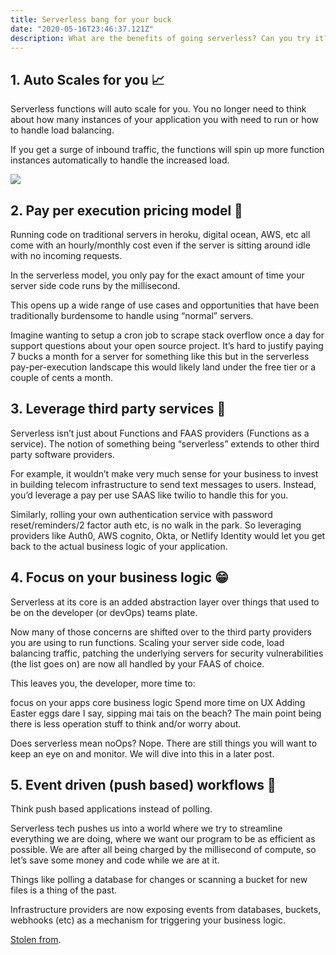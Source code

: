 ```yaml
---
title: Serverless bang for your buck
date: "2020-05-16T23:46:37.121Z"
description: What are the benefits of going serverless? Can you try it?
---
```


## 1. Auto Scales for you 📈

Serverless functions will auto scale for you. You no longer need to think about how many instances of your application you with need to run or how to handle load balancing.

If you get a surge of inbound traffic, the functions will spin up more function instances automatically to handle the increased load.

![](https://user-images.githubusercontent.com/532272/43603396-afaae7be-9647-11e8-9fb8-725f1023b953.png)

## 2. Pay per execution pricing model 💸

Running code on traditional servers in heroku, digital ocean, AWS, etc all come with an hourly/monthly cost even if the server is sitting around idle with no incoming requests.

In the serverless model, you only pay for the exact amount of time your server side code runs by the millisecond.

This opens up a wide range of use cases and opportunities that have been traditionally burdensome to handle using “normal” servers.

Imagine wanting to setup a cron job to scrape stack overflow once a day for support questions about your open source project. It’s hard to justify paying 7 bucks a month for a server for something like this but in the serverless pay-per-execution landscape this would likely land under the free tier or a couple of cents a month.

## 3. Leverage third party services 🤝

Serverless isn’t just about Functions and FAAS providers (Functions as a service). The notion of something being “serverless” extends to other third party software providers.

For example, it wouldn’t make very much sense for your business to invest in building telecom infrastructure to send text messages to users. Instead, you’d leverage a pay per use SAAS like twilio to handle this for you.

Similarly, rolling your own authentication service with password reset/reminders/2 factor auth etc, is no walk in the park. So leveraging providers like Auth0, AWS cognito, Okta, or Netlify Identity would let you get back to the actual business logic of your application.

## 4. Focus on your business logic 😁

Serverless at its core is an added abstraction layer over things that used to be on the developer (or devOps) teams plate.

Now many of those concerns are shifted over to the third party providers you are using to run functions. Scaling your server side code, load balancing traffic, patching the underlying servers for security vulnerabilities (the list goes on) are now all handled by your FAAS of choice.

This leaves you, the developer, more time to:

focus on your apps core business logic
Spend more time on UX
Adding Easter eggs
dare I say, sipping mai tais on the beach?
The main point being there is less operation stuff to think and/or worry about.

Does serverless mean noOps? Nope. There are still things you will want to keep an eye on and monitor. We will dive into this in a later post.

## 5. Event driven (push based) workflows 🚀

Think push based applications instead of polling.

Serverless tech pushes us into a world where we try to streamline everything we are doing, where we want our program to be as efficient as possible. We are after all being charged by the millisecond of compute, so let’s save some money and code while we are at it.

Things like polling a database for changes or scanning a bucket for new files is a thing of the past.

Infrastructure providers are now exposing events from databases, buckets, webhooks (etc) as a mechanism for triggering your business logic.

[Stolen from](https://user-images.githubusercontent.com/532272/43603396-afaae7be-9647-11e8-9fb8-725f1023b953.png).
